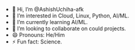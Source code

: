 - 👋 Hi, I’m @AshishUchiha-afk
- 👀 I’m interested in Cloud, Linux, Python, AI/ML.
- 🌱 I’m currently learning AI/ML.
- 💞️ I’m looking to collaborate on could projects.
- 😄 Pronouns: He/Him
- ⚡ Fun fact: Science.

<!---
AshishUchiha-afk/AshishUchiha-afk is a ✨ special ✨ repository because its `README.md` (this file) appears on your GitHub profile.
You can click the Preview link to take a look at your changes.
--->
